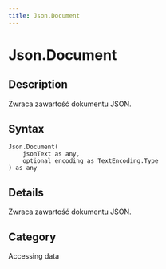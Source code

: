 ```yaml
---
title: Json.Document
---
```


# Json.Document


## Description

Zwraca zawartość dokumentu JSON.


## Syntax

```powerquery
Json.Document(
    jsonText as any,
    optional encoding as TextEncoding.Type
) as any
```


## Details

Zwraca zawartość dokumentu JSON.



## Category
Accessing data
